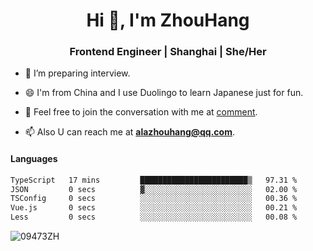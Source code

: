 <h1 align="center">Hi 👋, I'm ZhouHang</h1>

<h3 align="center">Frontend Engineer | Shanghai | She/Her</h3>

- 🤔 I’m preparing interview.
  
- 😄 I'm from China and I use Duolingo to learn Japanese just for fun.
  
- 🐨 Feel free to join the conversation with me at [comment](https://github.com/09473ZH/comment/discussions).

- 📫 Also U can reach me at **alazhouhang@qq.com**.


<h4 align="left">Languages</h4>
<!--START_SECTION:waka-->

```txt
TypeScript   17 mins         ████████████████████████▒   97.31 %
JSON         0 secs          ▓░░░░░░░░░░░░░░░░░░░░░░░░   02.00 %
TSConfig     0 secs          ░░░░░░░░░░░░░░░░░░░░░░░░░   00.36 %
Vue.js       0 secs          ░░░░░░░░░░░░░░░░░░░░░░░░░   00.21 %
Less         0 secs          ░░░░░░░░░░░░░░░░░░░░░░░░░   00.08 %
```

<!--END_SECTION:waka-->

<p align="left"> <img src=https://github-readme-stats.vercel.app/api?username=09473ZH&show_icons=true alt=09473ZH /> </p>
